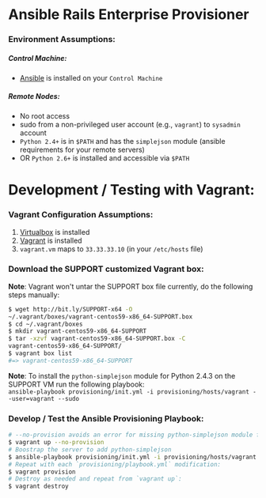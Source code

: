 # Ansible Rails Enterprise Provisioner

### Environment Assumptions:

##### Control Machine:

* [Ansible](http://www.ansibleworks.com/docs/intro_installation.html) is installed on your `Control Machine`

##### Remote Nodes:

* No root access
* sudo from a non-privileged user account (e.g., `vagrant`) to `sysadmin` account
* `Python 2.4+` is in `$PATH` and has the `simplejson` module (ansible requirements for your remote servers)
* OR `Python 2.6+` is installed and accessible via `$PATH`

# Development / Testing with Vagrant:

### Vagrant Configuration Assumptions:

1. [Virtualbox](https://www.virtualbox.org/wiki/Downloads) is installed
2. [Vagrant](http://vagrantup.com/) is installed
3. `vagrant.vm` maps to `33.33.33.10` (in your `/etc/hosts` file)

### Download the SUPPORT customized Vagrant box:

**Note**: Vagrant won't untar the SUPPORT box file currently, do the following steps manually:

```bash
$ wget http://bit.ly/SUPPORT-x64 -O
~/.vagrant/boxes/vagrant-centos59-x86_64-SUPPORT.box
$ cd ~/.vagrant/boxes
$ mkdir vagrant-centos59-x86_64-SUPPORT
$ tar -xzvf vagrant-centos59-x86_64-SUPPORT.box -C
vagrant-centos59-x86_64-SUPPORT/
$ vagrant box list
#=> vagrant-centos59-x86_64-SUPPORT
```

**Note**: To install the `python-simplejson` module for Python 2.4.3 on the SUPPORT VM run the following playbook:  
`ansible-playbook provisioning/init.yml -i provisioning/hosts/vagrant --user=vagrant --sudo`

### Develop / Test the Ansible Provisioning Playbook:

```bash
# --no-provision avoids an error for missing python-simplejson module for ansible
$ vagrant up --no-provision
# Boostrap the server to add python-simplejson
$ ansible-playbook provisioning/init.yml -i provisioning/hosts/vagrant --user=vagrant --sudo
# Repeat with each `provisioning/playbook.yml` modification:
$ vagrant provision
# Destroy as needed and repeat from `vagrant up`:
$ vagrant destroy
```
